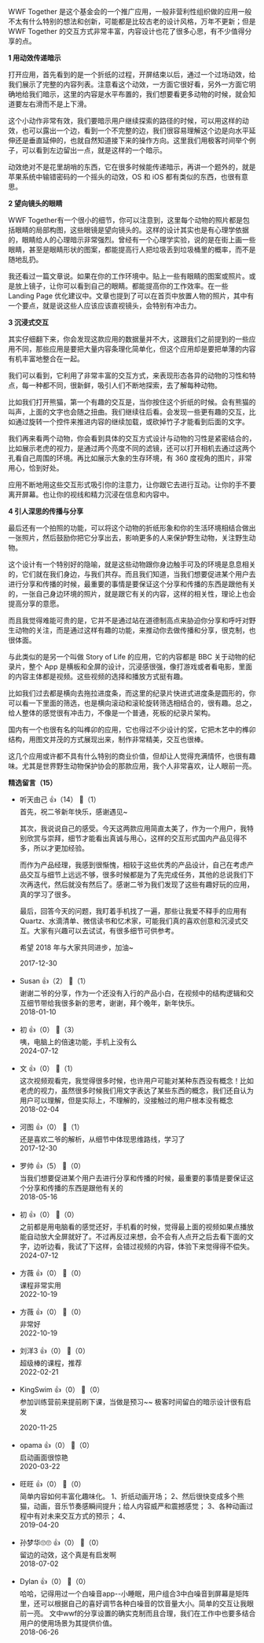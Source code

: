 WWF Together 是这个基金会的一个推广应用，一般非营利性组织做的应用一般不太有什么特别的想法和创新，可能都是比较古老的设计风格，万年不更新；但是WWF Together 的交互方式非常丰富，内容设计也花了很多心思，有不少值得分享的点。

**1 用动效传递暗示**

打开应用，首先看到的是一个折纸的过程，开屏结束以后，通过一个过场动效，给我们展示了完整的内容列表。注意看这个动效，一方面它很好看，另外一方面它明确地给我们暗示，这里的内容是水平布置的，我们想要看更多动物的时候，就会知道要左右滑而不是上下滑。

这个小动作非常有效，我们要暗示用户继续探索的路径的时候，可以用这样的动效，也可以露出一个边，看到一个不完整的边，我们很容易理解这个边是向水平延伸还是垂直延伸的，也就自然知道接下来的操作方向。这里我们用极客时间举个例子，可以看到左边留出一点，就是这样的一个暗示。

动效绝对不是花里胡哨的东西，它在很多时候能传递暗示，再讲一个题外的，就是苹果系统中输错密码的一个摇头的动效，OS 和 iOS 都有类似的东西，也很有意思。

**2 望向镜头的眼睛**

WWF Together有一个很小的细节，你可以注意到，这里每个动物的照片都是包括眼睛的局部构图，这些眼镜是望向镜头的。这样的设计其实也是有心理学依据的，眼睛给人的心理暗示非常强烈。曾经有一个心理学实验，说的是在街上画一些眼睛，甚至是眼睛形状的图案，都能提高行人把垃圾丢到垃圾桶里的概率，而不是随地乱扔。

我还看过一篇文章说。如果在你的工作环境中。贴上一些有眼睛的图案或照片。或是放上镜子，让你可以看到自己的眼睛。都能提高你的工作效率。在一些 Landing Page 优化建议中。文章也提到了可以在首页中放置人物的照片，其中有一个要点，就是说这些人应该应该直视镜头，会特别有冲击力。

**3 沉浸式交互**

其实仔细翻下来，你会发现这款应用的数据量并不大，这跟我们之前提到的一些应用不同，那些应用是要把大量内容条理化简单化，但这个应用却是要把单薄的内容有机丰富地整合在一起。

我们可以看到，它利用了非常丰富的交互方式，来表现形态各异的动物的习性和特点，每一种都不同，很新鲜，吸引人们不断地探索，去了解每种动物。

比如我们打开熊猫，第一个有趣的交互是，当你按住这个折纸的时候。会有熊猫的叫声，上面的文字也会随之扭曲。我们继续往后看。会发现一些更有趣的交互，比如通过旋转一个控件来推进内容的继续加载，或砍掉竹子才能看到后面的文字。

我们再来看两个动物，你会看到具体的交互方式设计与动物的习性是紧密结合的，比如展示老虎的视力，是通过两个亮度不同的滤镜，还可以打开相机去通过这两个孔看自己周围的环境。再比如展示大象的生存环境，有 360 度视角的图片，非常用心，恰到好处。

应用不断地用这些交互形式吸引你的注意力，让你跟它去进行互动。让你的手不要离开屏幕。也让你的视线和精力沉浸在信息和内容中。

**4 引人深思的传播与分享**

最后还有一个拍照的功能，可以将这个动物的折纸形象和你的生活环境相结合做出一张照片，然后鼓励你把它分享出去，影响更多的人来保护野生动物，关注野生动物。

这个设计有一个特别好的隐喻，就是这些动物跟你身边触手可及的环境是息息相关的，它们就在我们身边，与我们共存。而且我们知道，当我们想要促进某个用户去进行分享和传播的时候，最重要的事情是要保证这个分享和传播的东西是跟他有关的，一张自己身边环境的照片，就是跟它有关的内容，这样的相关性，理论上也会提高分享的意愿。

而且我觉得难能可贵的是，它并不是通过站在道德制高点来胁迫你分享和呼吁对野生动物的关注，而是通过这样有趣的功能，来推动你去做传播和分享，很克制，也很体面。

与此类似的是另一个叫做 Story of Life 的应用，它的内容都是 BBC 关于动物的纪录片，整个 App 是横板和全屏的设计，沉浸感很强，像打游戏或者看电影，里面的内容主体都是视频。这些视频的选择和播放方式挺有趣。

比如我们过去都是横向去拖拉进度条，而这里的纪录片快进式进度条是圆形的，你可以看一下里面的筛选，也是横向滚动和滚轮旋转筛选相结合的，很有趣。总之，给人整体的感觉很有冲击力，不像是一个普通，死板的纪录片架构。

国内有一个也很有名的叫榫卯的应用，它也得过不少设计的奖，它把木艺中的榫卯结构，用图文并茂的方式展现出来，制作非常精美，交互也很棒。

这几个应用或许都不具有什么特别的商业价值，但却让人觉得充满情怀，也很有趣味。尤其是世界野生动物保护协会的那款应用，我个人非常喜欢，让人眼前一亮。
<div><strong>精选留言（15）</strong></div><ul>
<li><span>听天由己</span> 👍（14） 💬（1）<div>首先，祝二爷新年快乐，感谢遇见~

其次，我说说自己的感受。今天这两款应用简直太美了，作为一个用户，我特别欣赏与崇拜，细节才能看出真诚与用心，这样的交互形式国内产品见得不多，所以才更加经验。

而作为产品经理，我感到很惭愧，相较于这些优秀的产品设计，自己在考虑产品交互与细节上远远不够，很多时候都是为了先完成任务，其他的总说我们下次再迭代，然后就没有然后了。感谢二爷为我们发现了这些有趣好玩的应用，真的学习了很多。

最后，回答今天的问题，我盯着手机找了一遍，那些让我爱不释手的应用有 Quartz、水滴清单、微信读书和忆术家，可能我们真的喜欢创意和沉浸式交互。大家有兴趣可以去试试，有很多细节可供参考。

希望 2018 年与大家共同进步，加油~</div>2017-12-30</li><br/><li><span>Susan</span> 👍（2） 💬（1）<div>谢谢二爷的分享，作为一个还没有入行的产品小白，在视频中的结构逻辑和交互细节带给我很多新的思考，谢谢，拜个晚年，新年快乐。</div>2018-01-10</li><br/><li><span>初</span> 👍（0） 💬（3）<div>咦，电脑上的倍速功能，手机上没有么</div>2024-07-12</li><br/><li><span>文</span> 👍（0） 💬（1）<div>这次视频观看完，我觉得很多时候，也许用户可能对某种东西没有概念！比如老虎的视力，虽然很多时候我们用文字表达了某些东西的概念，我们还自认为用户可以理解，但是实际上，不理解的，没接触过的用户根本没有概念</div>2018-02-04</li><br/><li><span>河图</span> 👍（0） 💬（1）<div>还是喜欢二爷的解析，从细节中体现思维路线，学习了</div>2017-12-30</li><br/><li><span>罗帅</span> 👍（5） 💬（0）<div>当我们想要促进某个用户去进行分享和传播的时候，最重要的事情是要保证这个分享和传播的东西是跟他有关的</div>2018-05-16</li><br/><li><span>初</span> 👍（0） 💬（0）<div>之前都是用电脑看的感觉还好，手机看的时候，觉得最上面的视频如果点播放能自动放大全屏就好了。不过再反过来想，会不会有人点开之后去看下面的文字，边听边看，我试了下这样，会错过视频的内容，体验下来觉得得不偿失。</div>2024-07-12</li><br/><li><span>方薇</span> 👍（0） 💬（0）<div>课程非常实用</div>2022-10-19</li><br/><li><span>方薇</span> 👍（0） 💬（0）<div>非常好</div>2022-10-19</li><br/><li><span>刘洋3</span> 👍（0） 💬（0）<div>超级棒的课程，推荐</div>2022-02-21</li><br/><li><span>KingSwim</span> 👍（0） 💬（0）<div>参加训练营前来提前刷下课，当做是预习~~
极客时间留白的暗示设计很有启发
</div>2020-11-25</li><br/><li><span>opama</span> 👍（0） 💬（0）<div>启动画面很惊艳</div>2020-03-22</li><br/><li><span>旺旺</span> 👍（0） 💬（0）<div>简单内容如何丰富化趣味化。
1、折纸动画开场；
2、然后很快变成多个熊猫，动画，音乐节奏感瞬间提升；给人内容威严和震撼感觉；
3、各种动画过程中有对未来交互方式的预示；
4、</div>2019-04-20</li><br/><li><span>孙梦华🙄🙄</span> 👍（0） 💬（0）<div>留边的动效，这个真是有启发啊</div>2018-07-02</li><br/><li><span>Dylan</span> 👍（0） 💬（0）<div>哈哈，记得用过一个白噪音app--小睡眠，用户组合3中白噪音到屏幕是矩阵里，还可以根据自己的喜好调节各种白噪音的饮音量大小。简单的交互让我眼前一亮。
文中wwf的分享设置的确实克制而且合理，我们在工作中也要多结合用户的使用场景为其提供价值。</div>2018-06-26</li><br/>
</ul>